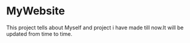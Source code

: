 # MyWebsite
This project tells about Myself and project i have made till now.It will be updated from time to time.

